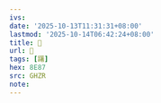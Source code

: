 ```yaml
---
ivs:
date: '2025-10-13T11:31:31+08:00'
lastmod: '2025-10-14T06:42:24+08:00'
title: 󰩯
url: 󰩯
tags: [躇]
hex: 8E87
src: GHZR
note:
---
```

